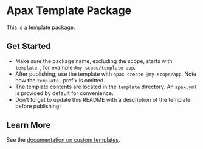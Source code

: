 # Apax Template Package

This is a template package.

## Get Started

- Make sure the package name, excluding the scope, starts with `template-`, for example `@my-scope/template-app`.
- After publishing, use the template with `apax create @my-scope/app`. Note how the `template-` prefix is omitted.
- The template contents are located in the `template` directory. An `apax.yml` is provided by default for convenience.
- Don't forget to update this README with a description of the template before publishing!

## Learn More

See the [documentation on custom templates](https://axciteme.siemens.com/docs/apax/templates).
